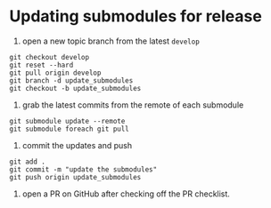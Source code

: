 # Updating submodules for release

1. open a new topic branch from the latest `develop`
``` 
git checkout develop
git reset --hard
git pull origin develop
git branch -d update_submodules
git checkout -b update_submodules
```

1. grab the latest commits from the remote of each submodule
```
git submodule update --remote
git submodule foreach git pull
```

1. commit the updates and push
```
git add .
git commit -m "update the submodules"
git push origin update_submodules
```

1. open a PR on GitHub after checking off the PR checklist.